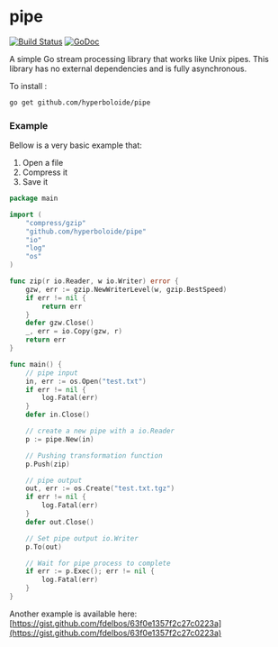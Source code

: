 # pipe

[![Build Status](https://travis-ci.org/hyperboloide/pipe.svg)](https://travis-ci.org/hyperboloide/pipe)
[![GoDoc](https://godoc.org/github.com/hyperboloide/pipe?status.svg)](https://godoc.org/github.com/hyperboloide/pipe)

A simple Go stream processing library that works like Unix pipes. This library has no external dependencies and is fully asynchronous.

To install :
```sh
go get github.com/hyperboloide/pipe
```

### Example

Bellow is a very basic example that:

1. Open a file
2. Compress it
3. Save it

```go
package main

import (
    "compress/gzip"
    "github.com/hyperboloide/pipe"
    "io"
    "log"
    "os"
)

func zip(r io.Reader, w io.Writer) error {
    gzw, err := gzip.NewWriterLevel(w, gzip.BestSpeed)
    if err != nil {
        return err
    }
    defer gzw.Close()
    _, err = io.Copy(gzw, r)
    return err
}

func main() {
    // pipe input
    in, err := os.Open("test.txt")
    if err != nil {
        log.Fatal(err)
    }
    defer in.Close()

    // create a new pipe with a io.Reader
    p := pipe.New(in)

    // Pushing transformation function
    p.Push(zip)

    // pipe output
    out, err := os.Create("test.txt.tgz")
    if err != nil {
        log.Fatal(err)
    }
    defer out.Close()

    // Set pipe output io.Writer
    p.To(out)

    // Wait for pipe process to complete
    if err := p.Exec(); err != nil {
        log.Fatal(err)
    }
}
```

Another example is available here: [https://gist.github.com/fdelbos/63f0e1357f2c27c0223a](https://gist.github.com/fdelbos/63f0e1357f2c27c0223a)
